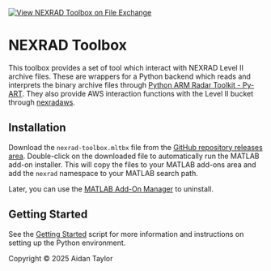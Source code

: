 [![View NEXRAD Toolbox on File Exchange](https://www.mathworks.com/matlabcentral/images/matlab-file-exchange.svg)](https://uk.mathworks.com/matlabcentral/fileexchange/181267-nexrad-toolbox)

# NEXRAD Toolbox

This toolbox provides a set of tool which interact with NEXRAD Level II archive files. These are wrappers for a Python backend which reads and interprets the binary archive files through [Python ARM Radar Toolkit - Py-ART](https://arm-doe.github.io/pyart/). They also provide AWS interaction functions with the Level II bucket through [nexradaws](https://nexradaws.readthedocs.io/en/latest/index.html). 

## Installation

Download the `nexrad-toolbox.mltbx` file from the [GitHub repository releases area](https://github.com/aidan-taylor/nexrad-toolbox/releases). Double-click on the downloaded file to automatically run the MATLAB add-on installer. This will copy the files to your MATLAB add-ons area and add the `nexrad` namespace to your MATLAB search path.

Later, you can use the [MATLAB Add-On Manager](https://www.mathworks.com/help/matlab/matlab_env/get-add-ons.html) to uninstall.

## Getting Started

See the [Getting Started](./toolbox/gettingStarted.mlx) script for more information and instructions on setting up the Python environment.

Copyright &copy; 2025 Aidan Taylor
